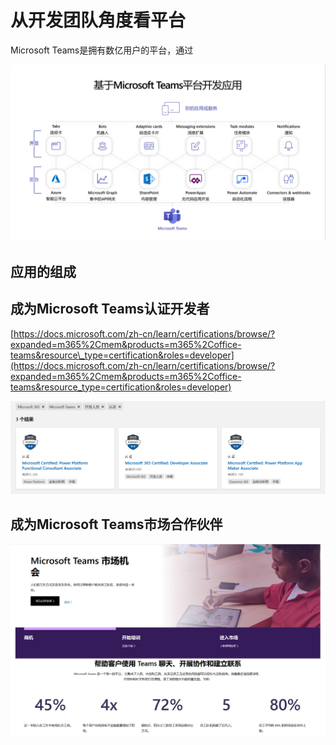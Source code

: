 # 从开发团队角度看平台

Microsoft Teams是拥有数亿用户的平台，通过

![](../.gitbook/assets/tu-pian-%20%28264%29.png)

## 应用的组成

## 成为Microsoft Teams认证开发者

[https://docs.microsoft.com/zh-cn/learn/certifications/browse/?expanded=m365%2Cmem&products=m365%2Coffice-teams&resource\_type=certification&roles=developer](https://docs.microsoft.com/zh-cn/learn/certifications/browse/?expanded=m365%2Cmem&products=m365%2Coffice-teams&resource_type=certification&roles=developer)

![](../.gitbook/assets/tu-pian-%20%28281%29.png)

## 成为Microsoft Teams市场合作伙伴

![](../.gitbook/assets/tu-pian-%20%28283%29.png)





